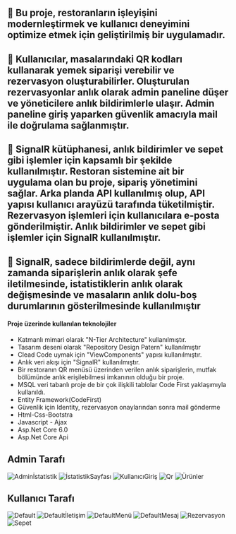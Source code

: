 ## 📌 Bu proje, restoranların işleyişini modernleştirmek ve kullanıcı deneyimini optimize etmek için geliştirilmiş bir uygulamadır.

## 📌 Kullanıcılar, masalarındaki QR kodları kullanarak yemek siparişi verebilir ve rezervasyon oluşturabilirler. Oluşturulan rezervasyonlar anlık olarak admin paneline düşer ve yöneticilere anlık bildirimlerle ulaşır. Admin paneline giriş yaparken güvenlik amacıyla mail ile doğrulama sağlanmıştır.

## 📌  SignalR kütüphanesi, anlık bildirimler ve sepet gibi işlemler için kapsamlı bir şekilde kullanılmıştır. Restoran sistemine ait bir uygulama olan bu proje, sipariş yönetimini sağlar. Arka planda API kullanılmış olup, API yapısı kullanıcı arayüzü tarafında tüketilmiştir. Rezervasyon işlemleri için kullanıcılara e-posta gönderilmiştir. Anlık bildirimler ve sepet gibi işlemler için SignalR kullanılmıştır.

## 📌   SignalR, sadece bildirimlerde değil, aynı zamanda siparişlerin anlık olarak şefe iletilmesinde, istatistiklerin anlık olarak değişmesinde ve masaların anlık dolu-boş durumlarının gösterilmesinde kullanılmıştır

#### Proje üzerinde kullanılan teknolojiler
 - Katmanlı mimari olarak "N-Tier Architecture" kullanılmıştır.
 - Tasarım deseni olarak "Repository Design Patern" kullanılmıştır
 - Clead Code uymak için "ViewComponents" yapısı kullanılmıştır.
 - Anlık veri akışı için "SignalR" kullanılmıştır.
 - Bir restoranın QR menüsü üzerinden verilen anlık siparişlerin, mutfak bölümünde anlık erişilebilmesi imkanının olduğu bir proje.
 - MSQL veri tabanlı proje de bir çok ilişkili tablolar Code First yaklaşımıyla kullanıldı. 
 - Entity Framework(CodeFirst)
 - Güvenlik için Identity, rezervasyon onaylarından sonra mail gönderme
 - Html-Css-Bootstra 
 - Javascript - Ajax
 - Asp.Net Core 6.0
 - Asp.Net Core Api
 

## Admin Tarafı 
![Adminİstatistik](https://github.com/kaansarr/SignalR-ile-Restorant-Projesi/assets/135230544/0fcfd692-d1e5-4cbc-b403-fc1df78be6e1)
![İstatistikSayfası](https://github.com/kaansarr/SignalR-ile-Restorant-Projesi/assets/135230544/3ac4ffbd-db41-4afb-b294-836e89194bb1)
![KullanıcıGiriş](https://github.com/kaansarr/SignalR-ile-Restorant-Projesi/assets/135230544/05b799b0-3785-43d3-941c-2c6ca9cee46d)
![Qr](https://github.com/kaansarr/SignalR-ile-Restorant-Projesi/assets/135230544/910589fd-e6c1-4375-b453-c170ae05a974)
![Ürünler](https://github.com/kaansarr/SignalR-ile-Restorant-Projesi/assets/135230544/bcd2b65a-55b3-4af7-a56b-1cd7483bc86a)


## Kullanıcı Tarafı

![Default](https://github.com/kaansarr/SignalR-ile-Restorant-Projesi/assets/135230544/1bf34cdb-a1e2-497a-9919-1a04165071fb)
![Defaultİletişim](https://github.com/kaansarr/SignalR-ile-Restorant-Projesi/assets/135230544/d52957ec-199d-49cf-8012-1e4abbfa2231)
![DefaultMenü](https://github.com/kaansarr/SignalR-ile-Restorant-Projesi/assets/135230544/8e50348a-7b84-4857-bfae-9f914cf28a7c)
![DefaultMesaj](https://github.com/kaansarr/SignalR-ile-Restorant-Projesi/assets/135230544/1993bdf8-db83-42d4-85b2-0951a1d256b8)
![Rezervasyon](https://github.com/kaansarr/SignalR-ile-Restorant-Projesi/assets/135230544/fe567519-cb4c-4ced-8ba3-bd9fe04e49ea)
![Sepet](https://github.com/kaansarr/SignalR-ile-Restorant-Projesi/assets/135230544/084fcd62-149c-4629-b9f0-44daff959abb)

